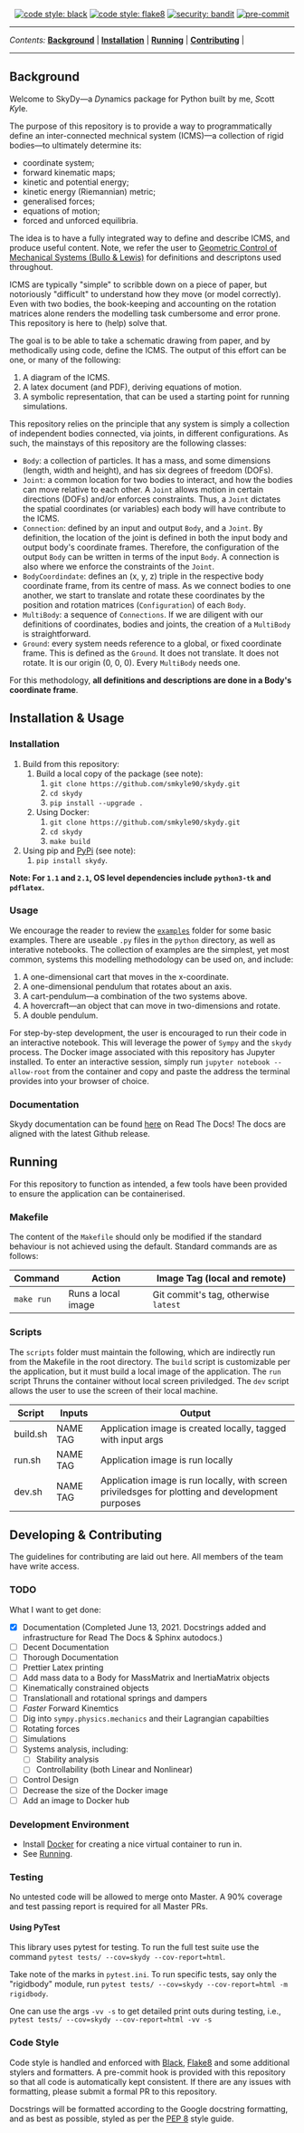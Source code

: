 <p align="center">
<a href="https://github.com/psf/black"><img alt="code style: black" src="https://img.shields.io/badge/code%20style-black-000000.svg"></a>
<a href="https://gitlab.com/PyCQA/flake8"><img alt="code style: flake8" src="https://img.shields.io/badge/code%20style-pep8-orange.svg"></a>
<a href="https://github.com/PyCQA/bandit"><img alt="security: bandit" src="https://img.shields.io/badge/security-bandit-yellow.svg"></a>
<a href="https://github.com/pre-commit/pre-commit"><img src="https://img.shields.io/badge/pre--commit-enabled-brightgreen?logo=pre-commit&logoColor=white" alt="pre-commit" style="max-width:100%;"></a>
</p>

---

_Contents:_
**[Background](#background)** |
**[Installation](#installation)** |
**[Running](#running)** |
**[Contributing](#contributing)** |

---

## Background

Welcome to SkyDy—a *Dy*namics package for Python built by me, *S*cott *Ky*le.

The purpose of this repository is to provide a way to programmatically define an
inter-connected mechnical system (ICMS)—a collection of rigid bodies—to ultimately determine its:
- coordinate system;
- forward kinematic maps;
- kinetic and potential energy;
- kinetic energy (Riemannian) metric;
- generalised forces;
- equations of motion;
- forced and unforced equilibria.

The idea is to have a fully integrated way to define and describe ICMS, and produce useful content. Note, we refer the user to [Geometric Control of Mechanical Systems (Bullo & Lewis)](https://link.springer.com/book/10.1007/978-1-4899-7276-7) for definitions and descriptons used throughout.

ICMS are typically "simple" to scribble down on a piece of paper, but notoriously "difficult" to understand how they move (or model correctly). Even with two bodies, the book-keeping and accounting on the rotation matrices alone renders the modelling task cumbersome and error prone. This repository is here to (help) solve that.

The goal is to be able to take a schematic drawing from paper, and by methodically using code,
define the ICMS. The output of this effort can be one, or many of the following:
1. A diagram of the ICMS.
2. A latex document (and PDF), deriving equations of motion.
3. A symbolic representation, that can be used a starting point for running simulations.

This repository relies on the principle that any system is simply a collection of independent bodies connected, via joints, in different configurations. As such, the mainstays of this repository are the following classes:
- `Body`: a collection of particles. It has a mass, and some dimensions (length, width and height), and has six degrees of freedom (DOFs).
- `Joint`: a common location for two bodies to interact, and how the bodies can move relative to each other. A `Joint` allows motion in certain directions (DOFs) and/or enforces constraints. Thus, a `Joint` dictates the spatial coordinates (or variables) each body will have contribute to the ICMS.
- `Connection`: defined by an input and output `Body`, and a `Joint`. By definition, the location of the joint is defined in both the input body and output body's coordinate frames. Therefore, the configuration of the output `Body` can be written in terms of the input `Body`. A connection is also where we enforce the constraints of the `Joint`.
- `BodyCoordindate`: defines an (x, y, z) triple in the respective body coordinate frame, from its centre of mass. As we connect bodies to one another, we start to translate and rotate these coordinates by the position and rotation matrices (`Configuration`) of each `Body`.
- `MultiBody`: a sequence of `Connections`. If we are diligent with our definitions of coordinates, bodies and joints, the creation of a `MultiBody` is straightforward.
- `Ground`: every system needs reference to a global, or fixed coordinate frame. This is defined as the `Ground`. It does not translate. It does not rotate. It is our origin (0, 0, 0). Every `MultiBody` needs one.

For this methodology, **all definitions and descriptions are done in a Body's coordinate frame**.

## Installation & Usage

### Installation

1. Build from this repository:
    1. Build a local copy of the package (see note):
        1. `git clone https://github.com/smkyle90/skydy.git`
        2. `cd skydy`
        3. `pip install --upgrade .`
    2. Using Docker:
        1. `git clone https://github.com/smkyle90/skydy.git`
        2. `cd skydy`
        3. `make build`
2. Using pip and [PyPi](https://pypi.org/project/skydy/) (see note):
    1. `pip install skydy`.

**Note: For `1.1` and `2.1`, OS level dependencies include `python3-tk` and `pdflatex`.**

### Usage

We encourage the reader to review the [`examples`](https://github.com/smkyle90/skydy/tree/main/examples) folder for some basic examples. There are useable `.py` files in the `python` directory, as well as interative notebooks. The collection of examples are the simplest, yet most common, systems this modelling methodology can be used on, and include:
1. A one-dimensional cart that moves in the x-coordinate.
2. A one-dimensional pendulum that rotates about an axis.
3. A cart-pendulum—a combination of the two systems above.
4. A hovercraft—an object that can move in two-dimensions and rotate.
5. A double pendulum.


For step-by-step development, the user is encouraged to run their code in an interactive notebook. This will leverage the power of `Sympy` and the `skydy` process. The Docker image associated with this repository has Jupyter installed. To enter an interactive session, simply run `jupyter notebook --allow-root` from the container and copy and paste the address the terminal provides into your browser of choice.

### Documentation
Skydy documentation can be found [here](https://skydy.readthedocs.io/en/latest/) on Read The Docs! The docs are aligned with the latest Github release.

## Running

For this repository to function as intended, a few tools have been provided to ensure the application can be containerised.

### Makefile

The content of the `Makefile` should only be modified if the standard behaviour is not achieved using the default. Standard commands are as follows:

| Command  | Action | Image Tag (local and remote)
----------------------|---|---
`make run` | Runs a local image | Git commit's tag, otherwise `latest`

### Scripts

The `scripts` folder must maintain the following, which are indirectly run from the Makefile in the root directory. The `build` script is customizable per the  application, but it must build a local image of the application. The `run` script  Thruns the container without local screen priviledged. The `dev` script allows the user to use the screen of their local machine.

| Script   | Inputs |Output|
|----------|------ |---
| build.sh  | NAME TAG | Application image is created locally, tagged with input args |
| run.sh    | NAME TAG | Application image is run locally |
| dev.sh    | NAME TAG | Application image is run locally, with screen priviledsges for plotting and development purposes |

## Developing & Contributing
The guidelines for contributing are laid out here. All members of the team have write access.

### TODO
What I want to get done:
- [x] Documentation (Completed June 13, 2021. Docstrings added and infrastructure for Read The Docs & Sphinx autodocs.)
- [ ] Decent Documentation
- [ ] Thorough Documentation
- [ ] Prettier Latex printing
- [ ] Add mass data to a Body for MassMatrix and InertiaMatrix objects
- [ ] Kinematically constrained objects
- [ ] Translationall and rotational springs and dampers
- [ ] *Faster* Forward Kinemtics
- [ ] Dig into `sympy.physics.mechanics` and their Lagrangian capabilties
- [ ] Rotating forces
- [ ] Simulations
- [ ] Systems analysis, including:
    - [ ] Stability analysis
    - [ ] Controllability (both Linear and Nonlinear)
- [ ] Control Design
- [ ] Decrease the size of the Docker image
- [ ] Add an image to Docker hub

### Development Environment
- Install [Docker](https://docs.docker.com/install/linux/docker-ce/ubuntu/) for creating a nice virtual container to run in.
- See [Running](#Running).

### Testing
No untested code will be allowed to merge onto Master. A 90% coverage and test passing report is required for all Master PRs.

#### Using PyTest
This library uses pytest for testing. To run the full test suite use the command `pytest tests/ --cov=skydy --cov-report=html`.

Take note of the marks in `pytest.ini`. To run specific tests, say only the "rigidbody" module, run `pytest tests/ --cov=skydy --cov-report=html -m rigidbody`.

One can use the args `-vv -s` to get detailed print outs during testing, i.e., `pytest tests/ --cov=skydy --cov-report=html -vv -s`

### Code Style
Code style is handled and enforced with [Black](https://github.com/psf/black), [Flake8](https://gitlab.com/pycqa/flake8) and some additional stylers and formatters. A pre-commit hook is provided with this repository so that all code is automatically kept consistent. If there are any issues with formatting, please submit a formal PR to this repository.

Docstrings will be formatted according to the Google docstring formatting, and as best as possible, styled as per the [PEP 8](https://www.python.org/dev/peps/pep-0008/) style guide.
